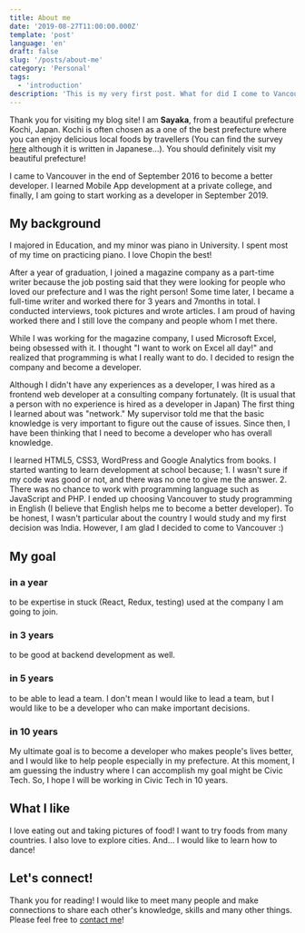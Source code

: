 ```yaml
---
title: About me
date: '2019-08-27T11:00:00.000Z'
template: 'post'
language: 'en'
draft: false
slug: '/posts/about-me'
category: 'Personal'
tags:
  - 'introduction'
description: 'This is my very first post. What for did I come to Vancouver from Japan?'
---
```


Thank you for visiting my blog site!
I am **Sayaka**, from a beautiful prefecture Kochi, Japan. Kochi is often chosen as a one of the best prefecture where you can enjoy delicious local foods by travellers (You can find the survey [here](<[http://jrc.jalan.net/surveys/accommodation_travel/](http://jrc.jalan.net/surveys/accommodation_travel/)>) although it is written in Japanese...). You should definitely visit my beautiful prefecture!

I came to Vancouver in the end of September 2016 to become a better developer. I learned Mobile App development at a private college, and finally, I am going to start working as a developer in September 2019.

## My background

I majored in Education, and my minor was piano in University. I spent most of my time on practicing piano. I love Chopin the best!

After a year of graduation, I joined a magazine company as a part-time writer because the job posting said that they were looking for people who loved our prefecture and I was the right person! Some time later, I became a full-time writer and worked there for 3 years and 7months in total. I conducted interviews, took pictures and wrote articles. I am proud of having worked there and I still love the company and people whom I met there.

While I was working for the magazine company, I used Microsoft Excel, being obsessed with it. I thought "I want to work on Excel all day!" and realized that programming is what I really want to do. I decided to resign the company and become a developer.

Although I didn't have any experiences as a developer, I was hired as a frontend web developer at a consulting company fortunately. (It is usual that a person with no experience is hired as a developer in Japan) The first thing I learned about was "network." My supervisor told me that the basic knowledge is very important to figure out the cause of issues. Since then, I have been thinking that I need to become a developer who has overall knowledge.

I learned HTML5, CSS3, WordPress and Google Analytics from books. I started wanting to learn development at school because; 1. I wasn't sure if my code was good or not, and there was no one to give me the answer. 2. There was no chance to work with programming language such as JavaScript and PHP. I ended up choosing Vancouver to study programming in English (I believe that English helps me to become a better developer). To be honest, I wasn't particular about the country I would study and my first decision was India. However, I am glad I decided to come to Vancouver :)

## My goal

### in a year

to be expertise in stuck (React, Redux, testing) used at the company I am going to join.

### in 3 years

to be good at backend development as well.

### in 5 years

to be able to lead a team. I don't mean I would like to lead a team, but I would like to be a developer who can make important decisions.

### in 10 years

My ultimate goal is to become a developer who makes people's lives better, and I would like to help people especially in my prefecture. At this moment, I am guessing the industry where I can accomplish my goal might be Civic Tech. So, I hope I will be working in Civic Tech in 10 years.

## What I like

I love eating out and taking pictures of food! I want to try foods from many countries. I also love to explore cities. And... I would like to learn how to dance!

## Let's connect!

Thank you for reading! I would like to meet many people and make connections to share each other's knowledge, skills and many other things. Please feel free to [contact me](/pages/contacts)!
